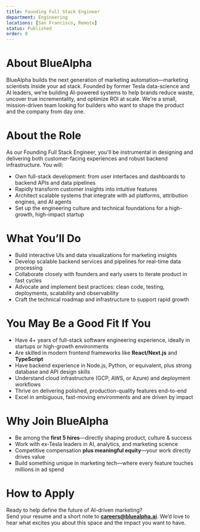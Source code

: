 ```yaml
---
title: Founding Full Stack Engineer
department: Engineering
locations: [San Francisco, Remote]
status: Published
order: 0
---
```


# About BlueAlpha

BlueAlpha builds the next generation of marketing automation—marketing scientists inside your ad stack. Founded by former Tesla data-science and AI leaders, we’re building AI-powered systems to help brands reduce waste, uncover true incrementality, and optimize ROI at scale. We're a small, mission-driven team looking for builders who want to shape the product and the company from day one.

# About the Role

As our Founding Full Stack Engineer, you'll be instrumental in designing and delivering both customer-facing experiences and robust backend infrastructure. You will:

- Own full-stack development: from user interfaces and dashboards to backend APIs and data pipelines
- Rapidly transform customer insights into intuitive features
- Architect scalable systems that integrate with ad platforms, attribution engines, and AI agents
- Set up the engineering culture and technical foundations for a high-growth, high-impact startup

# What You’ll Do

- Build interactive UIs and data visualizations for marketing insights
- Develop scalable backend services and pipelines for real-time data processing
- Collaborate closely with founders and early users to iterate product in fast cycles
- Advocate and implement best practices: clean code, testing, deployments, scalability and observability
- Craft the technical roadmap and infrastructure to support rapid growth

# You May Be a Good Fit If You

- Have 4+ years of full-stack software engineering experience, ideally in startups or high-growth environments
- Are skilled in modern frontend frameworks like **React/Next.js** and **TypeScript**
- Have backend experience in Node.js, Python, or equivalent, plus strong database and API design skills
- Understand cloud infrastructure (GCP, AWS, or Azure) and deployment workflows
- Thrive on delivering polished, production-quality features end-to-end
- Excel in ambiguous, fast-moving environments and are driven by impact

# Why Join BlueAlpha

- Be among the **first 5 hires**—directly shaping product, culture & success
- Work with ex-Tesla leaders in AI, analytics, and marketing science
- Competitive compensation **plus meaningful equity**—your work directly drives value
- Build something unique in marketing tech—where every feature touches millions in ad spend

# How to Apply

Ready to help define the future of AI-driven marketing?  
Send your resume and a short note to **careers@bluealpha.ai**. We’d love to hear what excites you about this space and the impact you want to have.
